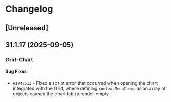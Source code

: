 # Changelog

## [Unreleased]

## 31.1.17 (2025-09-05)

### Grid-Chart

#### Bug Fixes

- `#I747513` - Fixed a script error that occurred when opening the chart integrated with the Grid, where defining `contextMenuItems` as an array of objects caused the chart tab to render empty.